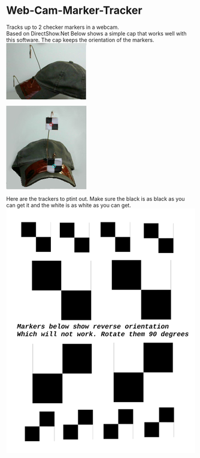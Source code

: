 # Web-Cam-Marker-Tracker
Tracks up to 2 checker markers in a webcam.  
Based on DirectShow.Net 
Below shows a simple cap that works well with this software. The cap keeps the orientation of the markers.  
![alt text](https://github.com/ScienceExp/Web-Cam-Marker-Tracker/blob/main/TrackerCapSide.jpg)
  
![alt text](https://github.com/ScienceExp/Web-Cam-Marker-Tracker/blob/main/TrackerCapFront.jpg)
  
Here are the trackers to ptint out. Make sure the black is as black as you can get it and the white is as white as you can get.  
![alt text](https://github.com/ScienceExp/Web-Cam-Marker-Tracker/blob/main/Markers.png)
